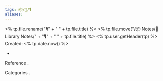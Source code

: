 ```yaml
---
tags: 📦/📝/🎙️
aliases:
---
```

<% tp.file.rename("🎙️" + " " + tp.file.title) %>
<% tp.file.move("/📦 Notes/📝 Library Notes/" + "🎙️" + " " + tp.file.title) %>
 <% tp.user.getHeader(tp) %>
Created: <% tp.date.now() %>

- 

 Reference
. 

 Categories
. 